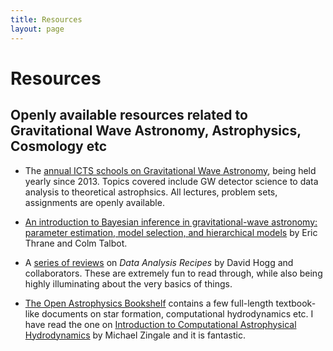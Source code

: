 ```yaml
---
title: Resources
layout: page
---
```

# Resources


## Openly available resources related to Gravitational Wave Astronomy, Astrophysics, Cosmology etc 

- The [annual ICTS schools on Gravitational Wave Astronomy](https://www.icts.res.in/program/gws), being held yearly since 2013. Topics covered include GW detector science to data analysis to theoretical astrophsics. All lectures, problem sets, assignments are openly available.

- [An introduction to Bayesian inference in gravitational-wave astronomy: parameter estimation, model selection, and hierarchical models](https://arxiv.org/abs/1809.02293) by Eric Thrane and Colm Talbot.

- A [series of reviews](https://arxiv.org/search/advanced?advanced=1&terms-0-operator=AND&terms-0-term=data+analysis+recipes&terms-0-field=title&terms-1-operator=AND&terms-1-term=david+hogg&terms-1-field=author&classification-physics_archives=all&classification-include_cross_list=include&date-filter_by=all_dates&date-year=&date-from_date=&date-to_date=&date-date_type=submitted_date&abstracts=show&size=50&order=-announced_date_first) on *Data Analysis Recipes* by David Hogg and collaborators. These are extremely fun to read through, while also being highly illuminating about the very basics of things.

- [The Open Astrophysics Bookshelf](https://open-astrophysics-bookshelf.github.io/) contains a few full-length textbook-like documents on star formation, computational hydrodynamics etc. I have read the one on [Introduction to Computational Astrophysical Hydrodynamics](http://bender.astro.sunysb.edu/hydro_by_example/CompHydroTutorial.pdf) by Michael Zingale and it is fantastic.